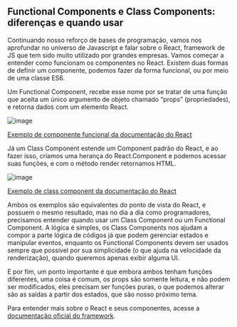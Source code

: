 ## Functional Components e Class Components: diferenças e quando usar
Continuando nosso reforço de bases de programação, vamos nos aprofundar no universo de Javascript e falar sobre o React, framework de JS que tem sido muito utilizado por grandes 
empresas. Vamos começar a entender como funcionam os componentes no React. Existem duas formas de definir um componente, podemos fazer da forma funcional, ou por meio de uma classe
ES6.

Um Functional Component, recebe esse nome por se tratar de uma função que aceita um único argumento de objeto chamado “props” (propriedades), e retorna dados com um elemento React. 

![image](https://user-images.githubusercontent.com/65983895/145094812-819c215c-d186-4b10-83d7-d423961fe781.png)

[Exemplo de componente funcional da documentação do React](https://pt-br.reactjs.org/docs/components-and-props.html)

Já um Class Component estende um Component padrão do React, e ao fazer isso, criamos uma herança do React.Component e podemos acessar suas funções, e com o método render retornamos
HTML.

![image](https://user-images.githubusercontent.com/65983895/145094851-ad08a2fc-364a-4257-b9fc-431857ab3f4e.png)

[Exemplo de class component da documentação do React](https://pt-br.reactjs.org/docs/components-and-props.html)

Ambos os exemplos são equivalentes do ponto de vista do React, e possuem o mesmo resultado, mas no dia a dia como programadores, precisamos entender quando usar um Class Component 
ou um Functional Component. A lógica é simples, os Class Components nos ajudam a compor a parte lógica de códigos já que podem gerenciar estados e manipular eventos, enquanto os 
Functional Components  devem ser usados sempre que possível por sua simplicidade (o que ajuda na velocidade da renderização), quando queremos apenas exibir alguma UI.

E por fim, um ponto importante é que embora ambos tenham funções diferentes, uma coisa é comum, os props são somente leitura, e não podem ser modificados, eles precisam ser funções
puras, o que podemos alterar são as saídas a partir dos estados, que são nosso próximo tema. 

Para entender mais sobre o React e seus componentes, acesse a [documentação oficial do framework](https://pt-br.reactjs.org/docs/components-and-props.html).
